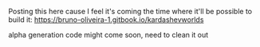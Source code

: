 Posting this here cause I feel it's coming the time where it'll be possible to build it: https://bruno-oliveira-1.gitbook.io/kardashevworlds

alpha generation code might come soon, need to clean it out
